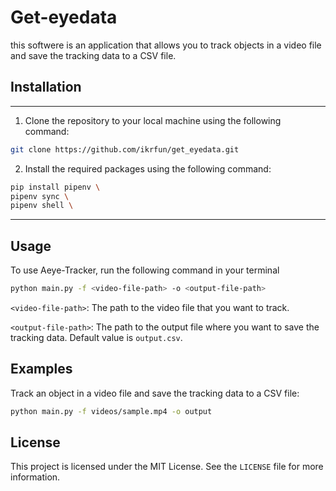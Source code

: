 # Get-eyedata

this softwere is an application that allows you to track objects in a video file and save the tracking data to a CSV file.

## Installation
---
1. Clone the repository to your local machine using the following command:

```bash
git clone https://github.com/ikrfun/get_eyedata.git
```

2. Install the required packages using the following command:
```bash
pip install pipenv \
pipenv sync \
pipenv shell \
```
---
## Usage

To use Aeye-Tracker, run the following command in your terminal
```bash
python main.py -f <video-file-path> -o <output-file-path>
```


`<video-file-path>`: The path to the video file that you want to track.

`<output-file-path>`: The path to the output file where you want to save the tracking data. Default value is `output.csv`.


## Examples

Track an object in a video file and save the tracking data to a CSV file:
```bash
python main.py -f videos/sample.mp4 -o output
```

## License

This project is licensed under the MIT License. See the `LICENSE` file for more information.

